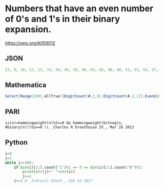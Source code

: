 # Numbers that have an even number of 0's and 1's in their binary expansion\.
https://oeis.org/A059012
## JSON
```JSON
[3, 9, 10, 12, 15, 33, 34, 36, 39, 40, 43, 45, 46, 48, 51, 53, 54, 57, 58, 60, 63, 129, 130, 132, 135, 136, 139, 141, 142, 144, 147, 149, 150, 153, 154, 156, 159, 160, 163, 165, 166, 169, 170, 172, 175, 177, 178, 180, 183, 184, 187, 189, 190, 192, 195, 197, 198]
```
## Mathematica
```Mathematica
Select[Range[200],AllTrue[{DigitCount[#,2,0],DigitCount[#,2,1]},EvenQ]&] (* _Harvey P. Dale_, Aug 16 2021 *)
```
## PARI
```PARI
is(n)=hammingweight(n)%2==0 && hammingweight(bitneg(n, #binary(n)))%2==0 \\ _Charles R Greathouse IV_, Mar 26 2013
```
## Python
```Python
i=0
j=1
while j<=300:
    if bin(i)[2:].count("1")%2 == 0 == bin(i)[2:].count("0")%2:
        print(str(j)+" "+str(i))
        j+=1
    i+=1 # _Indranil Ghosh_, Feb 10 2017
```

